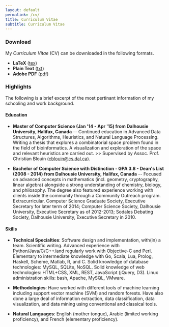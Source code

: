 ```yaml
---
layout: default
permalink: /cv/
title: Curriculum Vitae
subtitle: Curriculum Vitae
---
```


### Download

My *Curriculum Vitae* (CV) can be downloaded in the following formats.

  - **LaTeX** ([tex](/cv/cv.tex))
  - **Plain Text** ([txt](/cv/cv.txt))
  - **Adobe PDF** ([pdf](/cv/cv.pdf))

### Highlights

The following is a brief excerpt of the most pertinant information of my schooling and work background.

#### Education

  - **Master of Computer Science (Jan '14 - Apr '15) from Dalhousie University, Halifax, Canada** -- Continued education in Advanced Data Structures, Algorithms, Heuristics, and Natural Language Processing. Writing a thesis that explores a combinatorial space problem found in the field of bioinformatics. A visualization and exploration of the space and relevant heuristics are carried out. >> Supervised by Assoc. Prof. Christian Blouin (<cblouin@cs.dal.ca>).

  - **Bachelor of Computer Science with Distinction - GPA 3.8 - Dean's List (2008 - 2014) from Dalhousie University, Halifax, Canada** -- Focused on advanced concepts in mathematics (incl. geometry, cryptography, linear algebra) alongside a strong understanding of chemistry, biology, and philosophy. The degree also featured experience working with clients inside the community through a Community Outreach program. Extracurricular. Computer Science Graduate Society, Executive Secretary for later term of 2014; Computer Science Society, Dalhousie University, Executive Secretary as of 2012-2013; Sodales Debating Society, Dalhousie University, Executive Secretary in 2010.

#### Skills

  - **Technical Specialties**: Software design and implementation, with(in) a team. Scientific writing. Advanced experience with Python/Java/C/C++/and regularly work with Objective-C and Perl. Elementary to intermediate knowledge with Go, Scala, Lua, Prolog, Haskell, Scheme, Matlab, R, and C. Solid knowledge of database technologies: MySQL, SQLite, NoSQL. Solid knowledge of web technologies: HTML+CSS, XML, REST, JavaScript (jQuery, D3). Linux administration skills: bash, Apache, MySQL, VMware.

  - **Methodologies**: Have worked with different tools of machine learning including support vector machine (SVM) and random forests. Have also done a large deal of information extraction, data classification, data visualization, and data mining using conventional and classical tools.

  - **Natural Languages**: English (mother tongue), Arabic (limited working proficiency), and French (elementary proficiency).